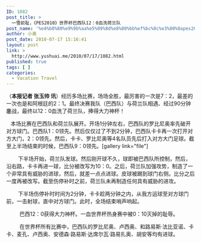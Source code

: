 ```yaml
---
ID: 1082
post_title: >
  一雪前耻，《PES2010》世界杯巴西队12：0血洗荷兰队
post_name: '%e4%b8%80%e9%9b%aa%e5%89%8d%e8%80%bb%ef%bc%8c%e3%80%8apes2010%e3%80%8b%e4%b8%96%e7%95%8c%e6%9d%af%e5%b7%b4%e8%a5%bf%e9%98%9f12%ef%bc%9a0%e8%a1%80%e6%b4%97%e8%8d%b7%e5%85%b0%e9%98%9f'
author: 小奥
post_date: 2010-07-17 15:16:41
layout: post
link: >
  http://www.yushuai.me/2010/07/17/1082.html
published: true
tags: [ ]
categories:
  - Vacation Travel
---
```

（<strong>本报记者 张玉帅 讯</strong>）经历多场比赛，场场全胜，最厉害的一次是7：2，最差的一次也是和阿根廷的2：1。最终决赛我队（巴西队）与荷兰队相遇、经过90分钟鏖战，最终以12：0血洗了荷兰队，捧得大力神杯！<!--more-->

   本场比赛在巴西队和荷兰队展开。开场1分钟左右，巴西队的罗比尼奥率先破开对方球门。巴西队1：0领先。然后仅仅过了不到2分钟，巴西队卡卡再一次打开对方大门，2：0领先。然后，卡卡、罗比尼奥等4名队员先后打入对方大门足球。截至上半场结束的时候，巴西队9：0领先。[gallery link="file"]

        下半场开始，荷兰队发球。然后刚开球不久，球即被巴西队所控制，然后，沿右路，卡卡再进一球，比分被改写为10：0。之后，荷兰队加强攻势，制造了一个非常具有威胁的进球，然后，就差一点点进球。皮球被踢到球门右侧。比分之后一度再被改写。截至伤停补时之前，荷兰队未再制造任何具有威胁的进攻。

        下半场伤停补时时间为2分钟，卡卡趁两分钟之内，从我方运球至对方球门前，一击射球，直中对方球门。此时，全场结束哨声响起。

         巴西12：0获得大力神杯。一血世界杯热身赛中被0：10灭掉的耻辱。

         在世界杯所有比赛中，巴西队的罗比尼奥、卢西奥、和路易斯·法比亚诺、卡卡、麦孔、卢西奥、安德森·路易斯·达席尔瓦·路易扎奥、胡安等均有进球。